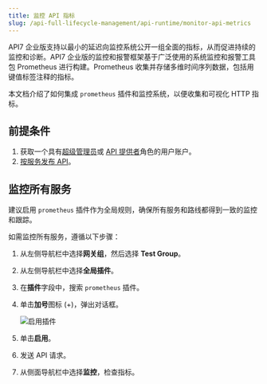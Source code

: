 ```yaml
---
title: 监控 API 指标
slug: /api-full-lifecycle-management/api-runtime/monitor-api-metrics
---
```


API7 企业版支持以最小的延迟向监控系统公开一组全面的指标，从而促进持续的监控和诊断。API7 企业版的监控和报警框架基于广泛使用的系统监控和报警工具包 Prometheus 进行构建。Prometheus 收集并存储多维时间序列数据，包括用键值标签注释的指标。

本文档介绍了如何集成 `prometheus` 插件和监控系统，以便收集和可视化 HTTP 指标。

## 前提条件

1. 获取一个具有[超级管理员](../../administration/role-based-access-control.md#super-admin)或 [API 提供者](../../administration/role-based-access-control.md#api-provider)角色的用户账户。
2. [按服务发布 API](../api-publishing/publish-apis-by-service.md)。

## 监控所有服务

建议启用 `prometheus` 插件作为全局规则，确保所有服务和路线都得到一致的监控和跟踪。

如需监控所有服务，遵循以下步骤：

1. 从左侧导航栏中选择**网关组**，然后选择 **Test Group**。
2. 从左侧导航栏中选择**全局插件**。
3. 在**插件**字段中，搜索 `prometheus` 插件。
4. 单击**加号**图标 (+)，弹出对话框。

    ![启用插件](https://static.apiseven.com/uploads/2023/12/08/vcAd0YGv_promethus_plugin_zh.png)

5. 单击**启用**。
6. 发送 API 请求。
7. 从侧面导航栏中选择**监控**，检查指标。
